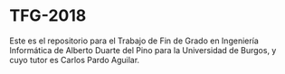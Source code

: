 # TFG-2018
Este es el repositorio para el Trabajo de Fin de Grado en Ingeniería Informática de Alberto Duarte del Pino para la Universidad de Burgos, y cuyo tutor es Carlos Pardo Aguilar.
